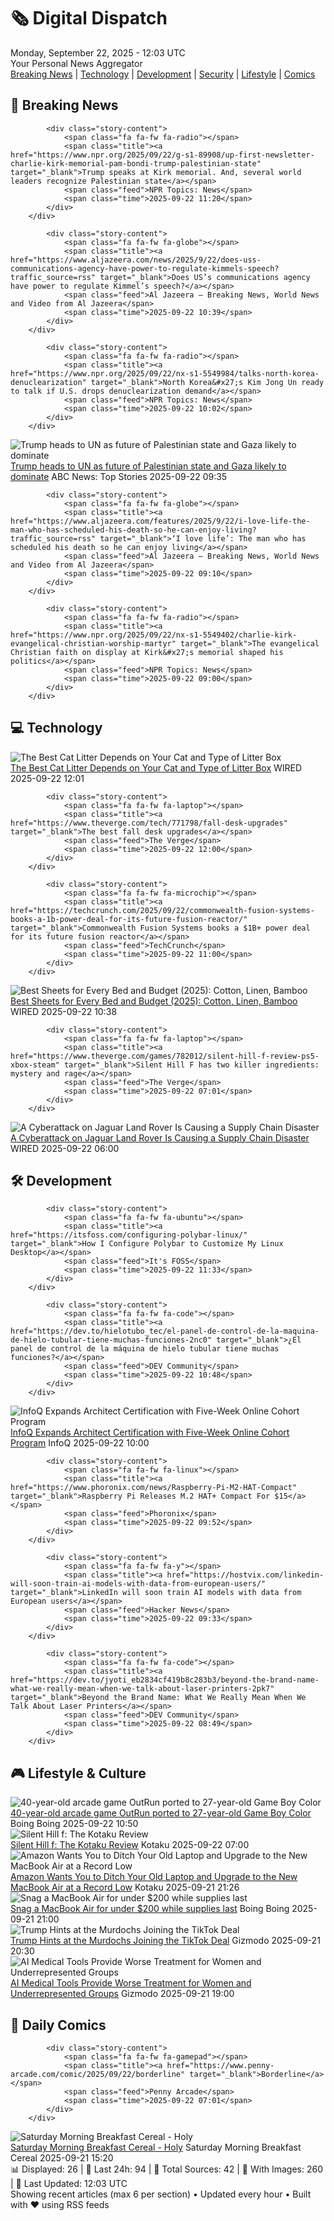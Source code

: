 <!-- Processing 54 RSS feeds at 2025-09-22 12:02:44 UTC -->
<!-- Processing: Saturday Morning Breakfast Cereal -->
<!-- Processing: Garfield -->
<!-- Processing: Questionable Content -->
<!-- Processing: Girl Genius -->
<!-- Processing: CNN Top Stories -->
<!-- Processing: NPR News -->
<!-- Processing: CBC News -->
<!-- Error processing https://rss.cbc.ca/lineup/topstories.xml: The read operation timed out -->
<!-- Processing: Associated Press Breaking -->
<!-- Processing: ABC News Breaking -->
<!-- Processing: Sky News World -->
<!-- Processing: TechCrunch -->
<!-- Processing: The Verge -->
<!-- Processing: O'Reilly Radar -->
<!-- Processing: WIRED -->
<!-- Processing: Lobsters Python -->
<!-- Processing: Hacker News -->
<!-- Processing: StackOverflow Blog -->
<!-- Processing: It's FOSS -->
<!-- Processing: DistroWatch -->
<!-- Processing: Red Hat Blog -->
<!-- Processing: Ubuntu Blog -->
<!-- Processing: GitLab Blog -->
<!-- Processing: Coding Horror -->
<!-- Processing: Kotaku -->
<!-- Generated 6 new posts out of 24 feeds processed -->
<div class="newspaper-header">
    <h1 class="newspaper-title">🗞️ Digital Dispatch</h1>
    <div class="newspaper-date">Monday, September 22, 2025 - 12:03 UTC</div>
    <div class="newspaper-subtitle">Your Personal News Aggregator</div>
</div>

<div class="newspaper-nav">
    <a href="#breaking">Breaking News</a> |
    <a href="#tech">Technology</a> |
    <a href="#dev">Development</a> |
    <a href="#security">Security</a> |
    <a href="#lifestyle">Lifestyle</a> |
    <a href="#webcomics">Comics</a>
</div>

<div class="news-section breaking-news" id="breaking">
<h2 class="section-header">🚨 Breaking News</h2>
<div class="stories-container">
<div class="story">
            
            <div class="story-content">
                <span class="fa fa-fw fa-radio"></span>
                <span class="title"><a href="https://www.npr.org/2025/09/22/g-s1-89908/up-first-newsletter-charlie-kirk-memorial-pam-bondi-trump-palestinian-state" target="_blank">Trump speaks at Kirk memorial. And, several world leaders recognize Palestinian state</a></span>
                <span class="feed">NPR Topics: News</span>
                <span class="time">2025-09-22 11:20</span>
            </div>
        </div>
<div class="story">
            
            <div class="story-content">
                <span class="fa fa-fw fa-globe"></span>
                <span class="title"><a href="https://www.aljazeera.com/news/2025/9/22/does-uss-communications-agency-have-power-to-regulate-kimmels-speech?traffic_source=rss" target="_blank">Does US’s communications agency have power to regulate Kimmel’s speech?</a></span>
                <span class="feed">Al Jazeera – Breaking News, World News and Video from Al Jazeera</span>
                <span class="time">2025-09-22 10:39</span>
            </div>
        </div>
<div class="story">
            
            <div class="story-content">
                <span class="fa fa-fw fa-radio"></span>
                <span class="title"><a href="https://www.npr.org/2025/09/22/nx-s1-5549984/talks-north-korea-denuclearization" target="_blank">North Korea&#x27;s Kim Jong Un ready to talk if U.S. drops denuclearization demand</a></span>
                <span class="feed">NPR Topics: News</span>
                <span class="time">2025-09-22 10:02</span>
            </div>
        </div>
<div class="story">
            <img src="https://s.abcnews.com/images/Politics/trump-unga-2019-20250921-rt-jh_1758486076927_hpMain_4x3t_384.jpg" alt="Trump heads to UN as future of Palestinian state and Gaza likely to dominate" class="story-image" loading="lazy" onerror="this.style.display='none'">
            <div class="story-content">
                <span class="fa fa-fw fa-tv"></span>
                <span class="title"><a href="https://abcnews.go.com/Politics/trump-heads-general-assembly-future-palestine-gaza-dominate/story?id=125790695" target="_blank">Trump heads to UN as future of Palestinian state and Gaza likely to dominate</a></span>
                <span class="feed">ABC News: Top Stories</span>
                <span class="time">2025-09-22 09:35</span>
            </div>
        </div>
<div class="story">
            
            <div class="story-content">
                <span class="fa fa-fw fa-globe"></span>
                <span class="title"><a href="https://www.aljazeera.com/features/2025/9/22/i-love-life-the-man-who-has-scheduled-his-death-so-he-can-enjoy-living?traffic_source=rss" target="_blank">‘I love life’: The man who has scheduled his death so he can enjoy living</a></span>
                <span class="feed">Al Jazeera – Breaking News, World News and Video from Al Jazeera</span>
                <span class="time">2025-09-22 09:10</span>
            </div>
        </div>
<div class="story">
            
            <div class="story-content">
                <span class="fa fa-fw fa-radio"></span>
                <span class="title"><a href="https://www.npr.org/2025/09/22/nx-s1-5549402/charlie-kirk-evangelical-christian-worship-martyr" target="_blank">The evangelical Christian faith on display at Kirk&#x27;s memorial shaped his politics</a></span>
                <span class="feed">NPR Topics: News</span>
                <span class="time">2025-09-22 09:00</span>
            </div>
        </div>
</div>
</div>
<div class="news-section tech-news" id="tech">
<h2 class="section-header">💻 Technology</h2>
<div class="stories-container">
<div class="story">
            <img src="https://media.wired.com/photos/68d0b6f3881e3229d0ad68d4/master/pass/What%20Type%20of%20Cat%20Litter%20Should%20You%20Use_.png" alt="The Best Cat Litter Depends on Your Cat and Type of Litter Box" class="story-image" loading="lazy" onerror="this.style.display='none'">
            <div class="story-content">
                <span class="fa fa-fw fa-bolt"></span>
                <span class="title"><a href="https://www.wired.com/story/what-type-of-cat-litter-should-you-use/" target="_blank">The Best Cat Litter Depends on Your Cat and Type of Litter Box</a></span>
                <span class="feed">WIRED</span>
                <span class="time">2025-09-22 12:01</span>
            </div>
        </div>
<div class="story">
            
            <div class="story-content">
                <span class="fa fa-fw fa-laptop"></span>
                <span class="title"><a href="https://www.theverge.com/tech/771798/fall-desk-upgrades" target="_blank">The best fall desk upgrades</a></span>
                <span class="feed">The Verge</span>
                <span class="time">2025-09-22 12:00</span>
            </div>
        </div>
<div class="story">
            
            <div class="story-content">
                <span class="fa fa-fw fa-microchip"></span>
                <span class="title"><a href="https://techcrunch.com/2025/09/22/commonwealth-fusion-systems-books-a-1b-power-deal-for-its-future-fusion-reactor/" target="_blank">Commonwealth Fusion Systems books a $1B+ power deal for its future fusion reactor</a></span>
                <span class="feed">TechCrunch</span>
                <span class="time">2025-09-22 11:00</span>
            </div>
        </div>
<div class="story">
            <img src="https://media.wired.com/photos/682fba5f57556e17fa714325/master/pass/These%20Are%20the%20Best%20Sheets%20to%20Catch%20Some%20Z%E2%80%99s_.png" alt="Best Sheets for Every Bed and Budget (2025): Cotton, Linen, Bamboo" class="story-image" loading="lazy" onerror="this.style.display='none'">
            <div class="story-content">
                <span class="fa fa-fw fa-bolt"></span>
                <span class="title"><a href="https://www.wired.com/story/best-bedsheets/" target="_blank">Best Sheets for Every Bed and Budget (2025): Cotton, Linen, Bamboo</a></span>
                <span class="feed">WIRED</span>
                <span class="time">2025-09-22 10:38</span>
            </div>
        </div>
<div class="story">
            
            <div class="story-content">
                <span class="fa fa-fw fa-laptop"></span>
                <span class="title"><a href="https://www.theverge.com/games/782012/silent-hill-f-review-ps5-xbox-steam" target="_blank">Silent Hill F has two killer ingredients: mystery and rage</a></span>
                <span class="feed">The Verge</span>
                <span class="time">2025-09-22 07:01</span>
            </div>
        </div>
<div class="story">
            <img src="https://media.wired.com/photos/68cc38742f579b2151ce2616/master/pass/jaguar-hack-sec-1953409218.jpg" alt="A Cyberattack on Jaguar Land Rover Is Causing a Supply Chain Disaster" class="story-image" loading="lazy" onerror="this.style.display='none'">
            <div class="story-content">
                <span class="fa fa-fw fa-bolt"></span>
                <span class="title"><a href="https://www.wired.com/story/jlr-jaguar-land-rover-cyberattack-supply-chain-disaster/" target="_blank">A Cyberattack on Jaguar Land Rover Is Causing a Supply Chain Disaster</a></span>
                <span class="feed">WIRED</span>
                <span class="time">2025-09-22 06:00</span>
            </div>
        </div>
</div>
</div>
<div class="news-section dev-news" id="dev">
<h2 class="section-header">🛠️ Development</h2>
<div class="stories-container">
<div class="story">
            
            <div class="story-content">
                <span class="fa fa-fw fa-ubuntu"></span>
                <span class="title"><a href="https://itsfoss.com/configuring-polybar-linux/" target="_blank">How I Configure Polybar to Customize My Linux Desktop</a></span>
                <span class="feed">It's FOSS</span>
                <span class="time">2025-09-22 11:33</span>
            </div>
        </div>
<div class="story">
            
            <div class="story-content">
                <span class="fa fa-fw fa-code"></span>
                <span class="title"><a href="https://dev.to/hielotubo_tec/el-panel-de-control-de-la-maquina-de-hielo-tubular-tiene-muchas-funciones-2nc0" target="_blank">¿El panel de control de la máquina de hielo tubular tiene muchas funciones?</a></span>
                <span class="feed">DEV Community</span>
                <span class="time">2025-09-22 10:48</span>
            </div>
        </div>
<div class="story">
            <img src="https://res.infoq.com/news/2025/09/architect-certification-program/en/headerimage/architect-certification-program-1758262948995.jpg" alt="InfoQ Expands Architect Certification with Five-Week Online Cohort Program" class="story-image" loading="lazy" onerror="this.style.display='none'">
            <div class="story-content">
                <span class="fa fa-fw fa-info-circle"></span>
                <span class="title"><a href="https://www.infoq.com/news/2025/09/architect-certification-program/?utm_campaign=infoq_content&utm_source=infoq&utm_medium=feed&utm_term=global" target="_blank">InfoQ Expands Architect Certification with Five-Week Online Cohort Program</a></span>
                <span class="feed">InfoQ</span>
                <span class="time">2025-09-22 10:00</span>
            </div>
        </div>
<div class="story">
            
            <div class="story-content">
                <span class="fa fa-fw fa-linux"></span>
                <span class="title"><a href="https://www.phoronix.com/news/Raspberry-Pi-M2-HAT-Compact" target="_blank">Raspberry Pi Releases M.2 HAT+ Compact For $15</a></span>
                <span class="feed">Phoronix</span>
                <span class="time">2025-09-22 09:52</span>
            </div>
        </div>
<div class="story">
            
            <div class="story-content">
                <span class="fa fa-fw fa-y"></span>
                <span class="title"><a href="https://hostvix.com/linkedin-will-soon-train-ai-models-with-data-from-european-users/" target="_blank">LinkedIn will soon train AI models with data from European users</a></span>
                <span class="feed">Hacker News</span>
                <span class="time">2025-09-22 09:33</span>
            </div>
        </div>
<div class="story">
            
            <div class="story-content">
                <span class="fa fa-fw fa-code"></span>
                <span class="title"><a href="https://dev.to/jyoti_eb2834cf419b8c283b3/beyond-the-brand-name-what-we-really-mean-when-we-talk-about-laser-printers-2pk7" target="_blank">Beyond the Brand Name: What We Really Mean When We Talk About Laser Printers</a></span>
                <span class="feed">DEV Community</span>
                <span class="time">2025-09-22 08:49</span>
            </div>
        </div>
</div>
</div>
<div class="news-section lifestyle-news" id="lifestyle">
<h2 class="section-header">🎮 Lifestyle & Culture</h2>
<div class="stories-container">
<div class="story">
            <img src="https://i0.wp.com/boingboing.net/wp-content/uploads/2025/09/hbyz6k.png?fit=794%2C714&amp;quality=55&amp;ssl=1" alt="40-year-old arcade game OutRun ported to 27-year-old Game Boy Color" class="story-image" loading="lazy" onerror="this.style.display='none'">
            <div class="story-content">
                <span class="fa fa-fw fa-arrow-right"></span>
                <span class="title"><a href="https://boingboing.net/2025/09/22/40-year-old-arcade-game-outrun-ported-to-27-year-old-game-boy-color.html" target="_blank">40-year-old arcade game OutRun ported to 27-year-old Game Boy Color</a></span>
                <span class="feed">Boing Boing</span>
                <span class="time">2025-09-22 10:50</span>
            </div>
        </div>
<div class="story">
            <img src="https://kotaku.com/app/uploads/2025/09/MAIN-3.jpg" alt="Silent Hill f: The Kotaku Review" class="story-image" loading="lazy" onerror="this.style.display='none'">
            <div class="story-content">
                <span class="fa fa-fw fa-gamepad"></span>
                <span class="title"><a href="https://kotaku.com/silent-hill-f-review-horror-konami-hinako-ryukishi07-2000627505" target="_blank">Silent Hill f: The Kotaku Review</a></span>
                <span class="feed">Kotaku</span>
                <span class="time">2025-09-22 07:00</span>
            </div>
        </div>
<div class="story">
            <img src="https://kotaku.com/app/uploads/2025/08/macbook-air-2025-apple.jpg" alt="Amazon Wants You to Ditch Your Old Laptop and Upgrade to the New MacBook Air at a Record Low" class="story-image" loading="lazy" onerror="this.style.display='none'">
            <div class="story-content">
                <span class="fa fa-fw fa-gamepad"></span>
                <span class="title"><a href="https://kotaku.com/amazon-wants-you-to-ditch-your-old-laptop-and-upgrade-to-the-new-macbook-air-at-a-record-low-2000627500" target="_blank">Amazon Wants You to Ditch Your Old Laptop and Upgrade to the New MacBook Air at a Record Low</a></span>
                <span class="feed">Kotaku</span>
                <span class="time">2025-09-21 21:26</span>
            </div>
        </div>
<div class="story">
            <img src="https://i0.wp.com/boingboing.net/wp-content/uploads/2025/09/Apple-MacBook-Air-13.3-3.jpg?fit=1200%2C901&amp;quality=60&amp;ssl=1" alt="Snag a MacBook Air for under $200 while supplies last" class="story-image" loading="lazy" onerror="this.style.display='none'">
            <div class="story-content">
                <span class="fa fa-fw fa-arrow-right"></span>
                <span class="title"><a href="https://boingboing.net/2025/09/21/snag-a-macbook-air-for-under-200-while-supplies-last.html" target="_blank">Snag a MacBook Air for under $200 while supplies last</a></span>
                <span class="feed">Boing Boing</span>
                <span class="time">2025-09-21 21:00</span>
            </div>
        </div>
<div class="story">
            <img src="https://gizmodo.com/app/uploads/2023/02/095e738dd3c65bc27b597b6986623740.jpg" alt="Trump Hints at the Murdochs Joining the TikTok Deal" class="story-image" loading="lazy" onerror="this.style.display='none'">
            <div class="story-content">
                <span class="fa fa-fw fa-computer"></span>
                <span class="title"><a href="https://gizmodo.com/trump-hints-at-the-murdochs-joining-the-tiktok-deal-2000661964" target="_blank">Trump Hints at the Murdochs Joining the TikTok Deal</a></span>
                <span class="feed">Gizmodo</span>
                <span class="time">2025-09-21 20:30</span>
            </div>
        </div>
<div class="story">
            <img src="https://gizmodo.com/app/uploads/2025/08/woman-at-doctors-office.jpg" alt="AI Medical Tools Provide Worse Treatment for Women and Underrepresented Groups" class="story-image" loading="lazy" onerror="this.style.display='none'">
            <div class="story-content">
                <span class="fa fa-fw fa-computer"></span>
                <span class="title"><a href="https://gizmodo.com/ai-medical-tools-provide-worse-treatment-for-women-and-underrepresented-groups-2000661945" target="_blank">AI Medical Tools Provide Worse Treatment for Women and Underrepresented Groups</a></span>
                <span class="feed">Gizmodo</span>
                <span class="time">2025-09-21 19:00</span>
            </div>
        </div>
</div>
</div>
<div class="news-section webcomics-section" id="webcomics">
<h2 class="section-header">🎨 Daily Comics</h2>
<div class="stories-container">
<div class="story">
            
            <div class="story-content">
                <span class="fa fa-fw fa-gamepad"></span>
                <span class="title"><a href="https://www.penny-arcade.com/comic/2025/09/22/borderline" target="_blank">Borderline</a></span>
                <span class="feed">Penny Arcade</span>
                <span class="time">2025-09-22 07:01</span>
            </div>
        </div>
<div class="story">
            <img src="https://www.smbc-comics.com/comics/1758236416-20250921.png" alt="Saturday Morning Breakfast Cereal - Holy" class="story-image" loading="lazy" onerror="this.style.display='none'">
            <div class="story-content">
                <span class="fa fa-fw fa-smile"></span>
                <span class="title"><a href="https://www.smbc-comics.com/comic/holy" target="_blank">Saturday Morning Breakfast Cereal - Holy</a></span>
                <span class="feed">Saturday Morning Breakfast Cereal</span>
                <span class="time">2025-09-21 15:20</span>
            </div>
        </div>
</div>
</div>

<div class="newspaper-footer">
    <div class="stats">
        📊 Displayed: 26 | 📅 Last 24h: 94 | 📡 Total Sources: 42 | 📸 With Images: 260 |
        🔄 Last Updated: 12:03 UTC
    </div>
    <div class="footer-note">
        Showing recent articles (max 6 per section) • Updated every hour • Built with ❤️ using RSS feeds
    </div>
</div>
